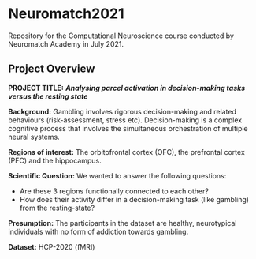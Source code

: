 # Neuromatch2021
Repository for the Computational Neuroscience course conducted by Neuromatch Academy in July 2021.

## Project Overview

**PROJECT TITLE:** **_Analysing parcel activation in decision-making tasks versus the resting state_**

**Background:** Gambling involves rigorous decision-making and related behaviours (risk-assessment, stress etc). Decision-making is a complex cognitive process that involves the simultaneous orchestration of multiple neural systems. 

**Regions of interest:** The orbitofrontal cortex (OFC), the prefrontal cortex (PFC) and the hippocampus.

**Scientific Question:** We wanted to answer the following questions:
* Are these 3 regions functionally connected to each other?
* How does their activity differ in a decision-making task (like gambling) from the resting-state?

**Presumption:** The participants in the dataset are healthy, neurotypical individuals with no form of addiction towards gambling.

**Dataset:** HCP-2020 (fMRI)
